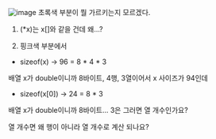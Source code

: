 ![image](https://github.com/sseinn/myTIL/assets/143159192/8e1bcd4b-0e8c-4825-b123-ca249e9a12b6)
초록색 부분이 뭘 가르키는지 모르겠다.

1. (*x)는 x[]와 같을 건데 왜...?

2. 핑크색 부분에서

- sizeof(x) -> 96 = 8 * 4 * 3
  
배열 x가 double이니까 8바이트, 4행, 3열이어서 x 사이즈가 94인데

- sizeof(x[0]) -> 24 = 8 * 3
  
배열 x가 double이니까 8바이트... 3은 그러면 열 개수인가요?

열 개수면 왜 행이 아니라 열 개수로 계산 되나요?
